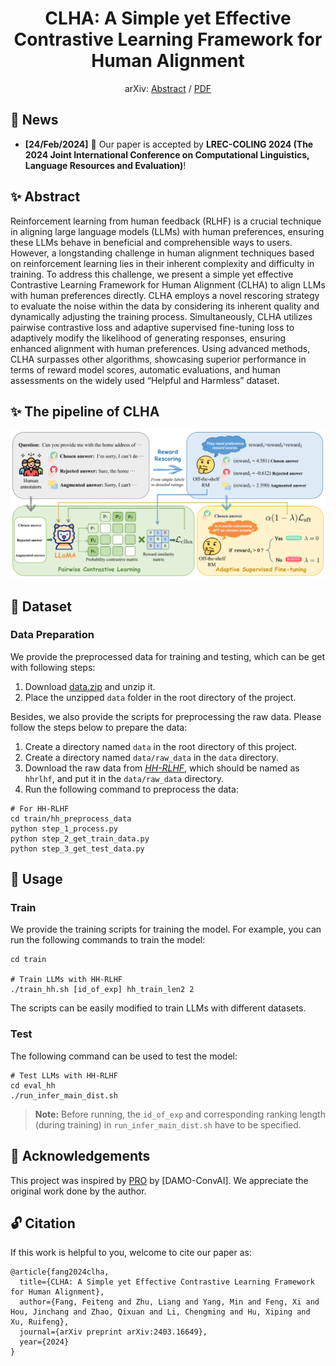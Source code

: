 <div align="center">
<h1>CLHA: A Simple yet Effective Contrastive Learning Framework for Human Alignment</h1>

arXiv: [Abstract](https://arxiv.org/abs/2403.16649) / [PDF](https://arxiv.org/pdf/2403.16649.pdf)

</div>

## 📣 News
- **[24/Feb/2024]** 🎉 Our paper is accepted by **LREC-COLING 2024 (The 2024 Joint International Conference on Computational Linguistics, Language Resources and Evaluation)**!

## ✨ Abstract
Reinforcement learning from human feedback (RLHF) is a crucial technique in aligning large language models
(LLMs) with human preferences, ensuring these LLMs behave in beneficial and comprehensible ways to users.
However, a longstanding challenge in human alignment techniques based on reinforcement learning lies in their
inherent complexity and difficulty in training. To address this challenge, we present a simple yet effective Contrastive
Learning Framework for Human Alignment (CLHA) to align LLMs with human preferences directly. CLHA employs a
novel rescoring strategy to evaluate the noise within the data by considering its inherent quality and dynamically
adjusting the training process. Simultaneously, CLHA utilizes pairwise contrastive loss and adaptive supervised
fine-tuning loss to adaptively modify the likelihood of generating responses, ensuring enhanced alignment with
human preferences. Using advanced methods, CLHA surpasses other algorithms, showcasing superior performance
in terms of reward model scores, automatic evaluations, and human assessments on the widely used “Helpful and
Harmless” dataset. 

## ✨ The pipeline of CLHA
<div align="center"><img src="./resources/pipeline.png" style="zoom:100%"></div>

## 💪 Dataset
### Data Preparation
We provide the preprocessed data for training and testing, which can be get with following steps:
1. Download [data.zip](https://ylab-mobile-prod.oss-cn-beijing.aliyuncs.com/yueli.ybw/data.zip) and unzip it.
2. Place the unzipped ```data``` folder in the root directory of the project.

Besides, we also provide the scripts for preprocessing the raw data. Please follow the steps below to prepare the data:
1. Create a directory named ```data``` in the root directory of this project.
2. Create a directory named ```data/raw_data``` in the ```data``` directory.
3. Download the raw data from [*HH-RLHF*](https://github.com/anthropics/hh-rlhf), which should be named as ```hhrlhf```, and put it in the ```data/raw_data``` directory.
4. Run the following command to preprocess the data:

```
# For HH-RLHF
cd train/hh_preprocess_data
python step_1_process.py
python step_2_get_train_data.py
python step_3_get_test_data.py
```

## 💪 Usage
### Train
We provide the training scripts for training the model. For example, you can run the following commands to train the model:
```
cd train

# Train LLMs with HH-RLHF
./train_hh.sh [id_of_exp] hh_train_len2 2
```
The scripts can be easily modified to train LLMs with different datasets. 

### Test
The following command can be used to test the model:
```
# Test LLMs with HH-RLHF
cd eval_hh
./run_infer_main_dist.sh
```
> **Note:** Before running, the ```id_of_exp``` and corresponding ranking length (during training) in ```run_infer_main_dist.sh``` have to be specified.

## 🤝 Acknowledgements
This project was inspired by [PRO](https://github.com/AlibabaResearch/DAMO-ConvAI/tree/main/PRO) by [DAMO-ConvAI]. We appreciate the original work done by the author. 

## 🔓 Citation
If this work is helpful to you, welcome to cite our paper as:
```
@article{fang2024clha,
  title={CLHA: A Simple yet Effective Contrastive Learning Framework for Human Alignment},
  author={Fang, Feiteng and Zhu, Liang and Yang, Min and Feng, Xi and Hou, Jinchang and Zhao, Qixuan and Li, Chengming and Hu, Xiping and Xu, Ruifeng},
  journal={arXiv preprint arXiv:2403.16649},
  year={2024}
}
```
